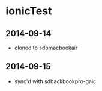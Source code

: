 ionicTest
=========
2014-09-14
----------
- cloned to sdbmacbookair

2014-09-15
----------
- sync'd with sdbackbookpro-gaic